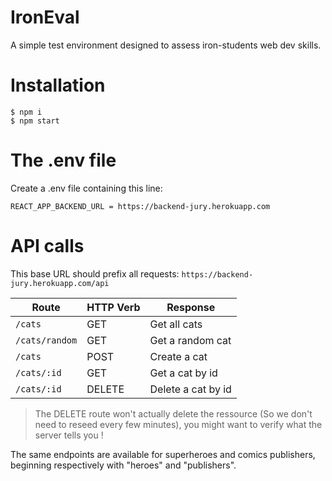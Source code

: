 # IronEval

A simple test environment designed to assess iron-students web dev skills.

# Installation

```shell
$ npm i
$ npm start
```

# The .env file

Create a .env file containing this line:

```
REACT_APP_BACKEND_URL = https://backend-jury.herokuapp.com
```

# API calls

This base URL should prefix all requests:
`https://backend-jury.herokuapp.com/api`

| Route          | HTTP Verb | Response           |
| -------------- | --------- | ------------------ |
| `/cats`        | GET       | Get all cats       |
| `/cats/random` | GET       | Get a random cat   |
| `/cats`        | POST      | Create a cat       |
| `/cats/:id`    | GET       | Get a cat by id    |
| `/cats/:id`    | DELETE    | Delete a cat by id |

> The DELETE route won't actually delete the ressource (So we don't need to reseed every few minutes),
> you might want to verify what the server tells you !

The same endpoints are available for superheroes and comics publishers, beginning respectively with "heroes" and "publishers".
